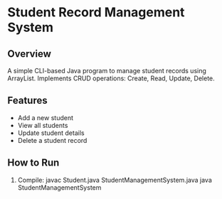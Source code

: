 # Student Record Management System 

## Overview
A simple CLI-based Java program to manage student records using ArrayList.
Implements CRUD operations: Create, Read, Update, Delete.

## Features
- Add a new student
- View all students
- Update student details
- Delete a student record

## How to Run
1. Compile:
javac Student.java StudentManagementSystem.java
java StudentManagementSystem
 
 
